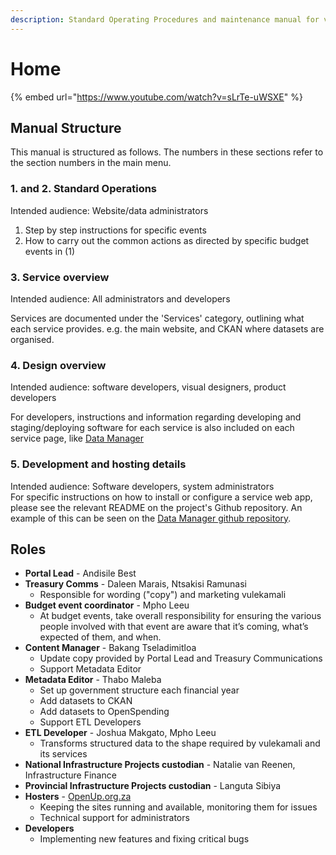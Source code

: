 ```yaml
---
description: Standard Operating Procedures and maintenance manual for vulekamali.gov.za
---
```


# Home

{% embed url="https://www.youtube.com/watch?v=sLrTe-uWSXE" %}

## Manual Structure

This manual is structured as follows. The numbers in these sections refer to the section numbers in the main menu.

### 1. and 2. Standard Operations

Intended audience: Website/data administrators

1. Step by step instructions for specific events
2. How to carry out the common actions as directed by specific budget events in \(1\)

### 3. Service overview

Intended audience: All administrators and developers

Services are documented under the 'Services' category, outlining what each service provides. e.g. the main website, and CKAN where datasets are organised.

### 4. Design overview

Intended audience: software developers, visual designers, product developers

For developers, instructions and information regarding developing and staging/deploying software for each service is also included on each service page, like [Data Manager](services/vulekamali.gov.za.md)

### 5. Development and hosting details

Intended audience: Software developers, system administrators  
For specific instructions on how to install or configure a service web app, please see the relevant README on the project's Github repository. An example of this can be seen on the [Data Manager github repository](https://github.com/OpenUpSA/vulekamali-datamanager).

## Roles

* **Portal Lead** - Andisile Best
* **Treasury Comms** - Daleen Marais, Ntsakisi Ramunasi
  * Responsible for wording  \("copy"\) and marketing vulekamali
* **Budget event coordinator** - Mpho Leeu
  * At budget events, take overall responsibility for ensuring the various people involved with that event are aware that it’s coming, what’s expected of them, and when.
* **Content Manager** - Bakang Tseladimitloa
  * Update copy provided by Portal Lead and Treasury Communications
  * Support Metadata Editor
* **Metadata Editor** - Thabo Maleba
  * Set up government structure each financial year
  * Add datasets to CKAN
  * Add datasets to OpenSpending
  * Support ETL Developers
* **ETL Developer** - Joshua Makgato, Mpho Leeu
  * Transforms structured data to the shape required by vulekamali and its services
* **National Infrastructure Projects custodian** - Natalie van Reenen, Infrastructure Finance
* **Provincial Infrastructure Projects custodian** - Languta Sibiya
* **Hosters** - [OpenUp.org.za](http://openup.org.za)
  * Keeping the sites running and available, monitoring them for issues
  * Technical support for administrators
* **Developers**
  * Implementing new features and fixing critical bugs

